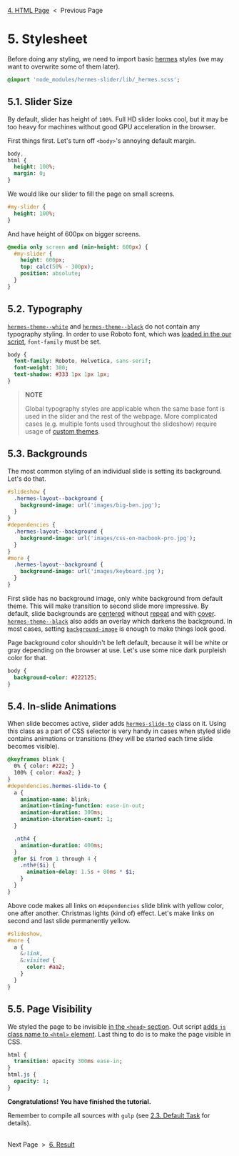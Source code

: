 [4. HTML Page][html-page] &nbsp;&lt;&nbsp; Previous Page

[html-page]: 4_index.html.md

# 5. Stylesheet

Before doing any styling, we need to import basic [hermes][hermes] styles
(we may want to overwrite some of them later).

[hermes]: https://github.com/webfront-toolkit/hermes

```sass
@import 'node_modules/hermes-slider/lib/_hermes.scss';
```

## 5.1. Slider Size

By default, slider has height of `100%`. Full HD slider looks cool, but it may
be too heavy for machines without good GPU acceleration in the browser.

First things first. Let's turn off `<body>`'s annoying default margin.

```sass
body,
html {
  height: 100%;
  margin: 0;
}
```
We would like our slider to fill the page on small screens.

```sass
#my-slider {
  height: 100%;
}
```

And have height of 600px on bigger screens.

```sass
@media only screen and (min-height: 600px) {
  #my-slider {
    height: 600px;
    top: calc(50% - 300px);
    position: absolute;
  }
}
```

## 5.2. Typography

[`hermes-theme--white`][theme-classes] and [`hermes-theme--black`][theme-classes]
do not contain any typography styling. In order to use Roboto font,
which was [loaded in the our script][loading-fonts], `font-family` must be set.

[theme-classes]: https://github.com/webfront-toolkit/hermes/blob/master/doc/class-names.md#theme-class-names
[transition-classes]: https://github.com/webfront-toolkit/hermes/blob/master/doc/class-names.md#transition-class-names
[loading-fonts]: 3_script.js.md#33-loading-fonts

```sass
body {
  font-family: Roboto, Helvetica, sans-serif;
  font-weight: 300;
  text-shadow: #333 1px 1px 1px;
}
```

> **NOTE**
>
> Global typography styles are applicable when the same base font is
> used in the slider and the rest of the webpage. More complicated cases
> (e.g. multiple fonts used throughout the slideshow) require usage
> of [custom themes][custom-themes].

[custom-themes]: https://github.com/webfront-toolkit/hermes/blob/master/doc/custom-themes.md

## 5.3. Backgrounds

The most common styling of an individual slide is setting its background.
Let's do that.

```sass
#slideshow {
  .hermes-layout--background {
    background-image: url('images/big-ben.jpg');
  }
}
#dependencies {
  .hermes-layout--background {
    background-image: url('images/css-on-macbook-pro.jpg');
  }
}
#more {
  .hermes-layout--background {
    background-image: url('images/keyboard.jpg');
  }
}
```


First slide has no background image, only white background from default theme.
This will make transition to second slide more impressive.
By default, slide backgrounds are [centered][background-position] without
[repeat][background-repeat] and with [cover][background-size].
[`hermes-theme--black`][theme-classes] also adds an&nbsp;overlay which
darkens the background.
In most cases, setting [`background-image`][background-image] is enough
to make things look good.

Page background color shouldn't be left default, because it will be white
or gray depending on the browser at use.
Let's use some nice dark purpleish color for that.

```sass
body {
  background-color: #222125;
}
```

[background-position]: https://www.w3.org/TR/css3-background/#the-background-position
[background-repeat]: https://www.w3.org/TR/css3-background/#the-background-repeat
[background-size]: https://www.w3.org/TR/css3-background/#the-background-size
[background-image]: https://www.w3.org/TR/css3-background/#the-background-image

## 5.4. In-slide Animations

When slide becomes active, slider adds [`hermes-slide-to`][slide-to] class
on it. Using this class as a part of CSS selector is very handy in cases when
styled slide contains animations or transitions (they will be started each
time slide becomes visible).

[slide-to]: https://github.com/webfront-toolkit/hermes/blob/master/doc/class-names.md#hermes-slide-to

```sass
@keyframes blink {
  0% { color: #222; }
  100% { color: #aa2; }
}
#dependencies.hermes-slide-to {
  a {
    animation-name: blink;
    animation-timing-function: ease-in-out;
    animation-duration: 300ms;
    animation-iteration-count: 1;
  }

  .nth4 {
    animation-duration: 400ms;
  }
  @for $i from 1 through 4 {
    .nth#{$i} {
      animation-delay: 1.5s + 80ms * $i;
    }
  }
}
```

Above code makes all links on `#dependencies` slide blink with yellow color, one
after another. Christmas lights (kind of) effect. Let's make links on second and
last slide permanently yellow.

```sass
#slideshow,
#more {
  a {
    &:link,
    &:visited {
      color: #aa2;
    }
  }
}
```

## 5.5. Page Visibility

We styled the page to be invisible [in the `<head>` section][head-styles].
Out script [adds `js` class name to `<html>` element][dealing-with-fouc].
Last thing to&nbsp;do&nbsp;is to make the page visible in CSS.

[head-styles]: 4_index.html.md#41-stylesheet
[dealing-with-fouc]: 3_script.js.md#34-dealing-with-fouc

```sass
html {
  transition: opacity 300ms ease-in;
}
html.js {
  opacity: 1;
}
```

**Congratulations! You have finished the tutorial.**

Remember to compile all sources with `gulp`
(see [2.3. Default Task][gulpfile] for details).

[gulpfile]: 2_gulpfile.js.md#23-default-task

&nbsp;<br>
Next Page &nbsp;&gt;&nbsp; [6. Result][result]

[result]: https://webfront-toolkit.github.io/hermes-node-example

